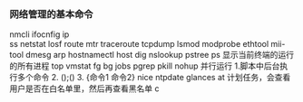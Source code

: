 ### 网络管理的基本命令
nmcli 
ifocnfig
ip  
ss
netstat
losf
route
mtr
traceroute
tcpdump
lsmod
modprobe
ethtool
mii-tool
dmesg
arp
hostnamectl
host
dig
nslookup
pstree
ps 显示当前终端的运行的所有进程
top
vmstat
fg
bg
jobs
pgrep
pkill
nohup
并行运行 1.脚本中后台执行多个命令  2. ();()  3. {命令1 命令2}
nice
ntpdate
glances
at 计划任务，会查看用户是否在白名单里，然后再查看黑名单
c
<!--stackedit_data:
eyJoaXN0b3J5IjpbNjc3MTIzNDQ4LC0zNjIyODgyNjMsNjU3Nz
I2ODk2LDUyMTMxNTQ5MywtMjQ2MjU5OTEzLDExNjg5MTA0NzAs
MTk0MjQ1NjYwMywtMTgyNzM5MDQ5MSwtNDczNDIzOTMzLC0xMD
UxOTc1NTc5LC02ODAwMzc3NywtMTQzNzUxMzI4MCwtMTAxMTU3
MDk5NSw3MzA5OTgxMTZdfQ==
-->